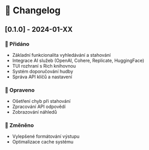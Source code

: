 # 📝 Changelog

## [0.1.0] - 2024-01-XX
### 🚀 Přidáno
- Základní funkcionalita vyhledávání a stahování
- Integrace AI služeb (OpenAI, Cohere, Replicate, HuggingFace)
- TUI rozhraní s Rich knihovnou
- Systém doporučování hudby
- Správa API klíčů a nastavení

### 🔧 Opraveno
- Ošetření chyb při stahování
- Zpracování API odpovědí
- Zobrazování náhledů

### 🔄 Změněno
- Vylepšené formátování výstupu
- Optimalizace cache systému 